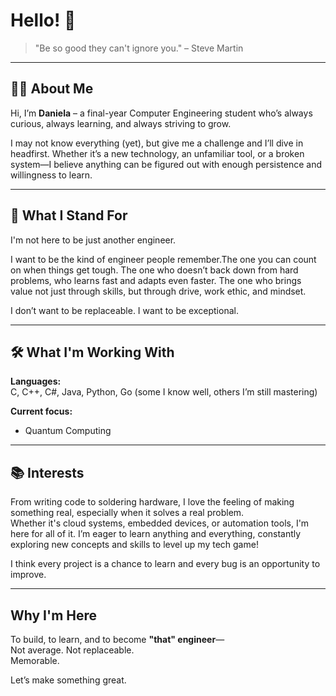 # Hello! 👋

> "Be so good they can't ignore you." – Steve Martin

---

## 👩‍💻 About Me

Hi, I’m **Daniela** – a final-year Computer Engineering student who’s always curious, always learning, and always striving to grow.

I may not know everything (yet), but give me a challenge and I’ll dive in headfirst. Whether it’s a new technology, an unfamiliar tool, or a broken system—I believe anything can be figured out with enough persistence and willingness to learn.

---

## 💭 What I Stand For

I'm not here to be just another engineer.

I want to be the kind of engineer people remember.The one you can count on when things get tough. The one who doesn’t back down from hard problems, who learns fast and adapts even faster. The one who brings value not just through skills, but through drive, work ethic, and mindset.

I don’t want to be replaceable. I want to be exceptional.

---

## 🛠️ What I'm Working With

**Languages:**  
C, C++, C#, Java, Python, Go (some I know well, others I’m still mastering)

**Current focus:**   
- Quantum Computing

---

## 📚 Interests

From writing code to soldering hardware, I love the feeling of making something real, especially when it solves a real problem.  
Whether it's cloud systems, embedded devices, or automation tools, I'm here for all of it. I’m eager to learn anything and everything, constantly exploring new concepts and skills to level up my tech game!

I think every project is a chance to learn and every bug is an opportunity to improve.

---

##  Why I'm Here

To build, to learn, and to become **"that" engineer**—  
Not average. Not replaceable.  
Memorable.

Let’s make something great.
